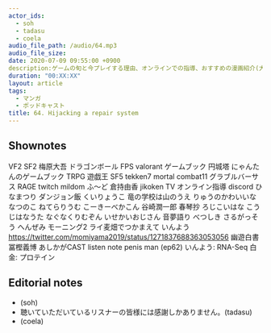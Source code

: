 ```yaml
---
actor_ids:
  - soh
  - tadasu
  - coela
audio_file_path: /audio/64.mp3
audio_file_size: 
date: 2020-07-09 09:55:00 +0900
description:ゲームの旬と今プレイする理由、オンラインでの指導、おすすめの漫画紹介(大盛)、受動的・能動的情報摂取、ポッドキャストのプレイリストについて話しました。
duration: "00:XX:XX"
layout: article
tags:
  - マンガ
  - ポッドキャスト
title: 64. Hijacking a repair system
---
```


## Shownotes
VF2
SF2
梅原大吾
ドラゴンボール
FPS
valorant
ゲームブック
円城塔
にゃんたんのゲームブック
TRPG
遊戯王
SF5
tekken7
mortal combat11
グラブルバーサス
RAGE
twitch
mildom
ふ〜ど
倉持由香
jikoken TV
オンライン指導
discord
ひなまつり
ダンジョン飯
くいりょうこ
竜の学校は山のうえ
りゅうのかわいいななつのこ
ねてらりうむ
こーきーべかこん
谷崎潤一郎
春琴抄
ろじこいはな
こうじはなうた
なぐなくりむぞん
いせかいおじさん
音夢語り
べつしき
さるがっそう
へんぜみ
モーニング2
ライ麦畑でつかまえて
いんよう
https://twitter.com/momiyama2019/status/1271837688363053056
幽遊白書
冨樫義博
あしかがCAST
listen note
penis man (ep62)
いんよう: RNA-Seq
白金: プロテイン

## Editorial notes
- (soh)
- 聴いていただいているリスナーの皆様には感謝しかありません。(tadasu)
- (coela)
